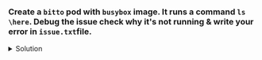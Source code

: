 ### Create a `bitto` pod with `busybox` image. It runs a command `ls \here`. Debug the issue check why it's not running & write your error in `issue.txt`file. 

<details><summary>Solution</summary>
<p>

```bash
# create the namespace
k create ns nano

# create pod with the specified command
apiVersion: v1
kind: Pod
metadata:
  creationTimestamp: null
  labels:
    run: bitto
  name: bitto
spec:
  containers:
  - image: busybox
    name: bitto
    command: ["sh","-c","ls /here"]
  dnsPolicy: ClusterFirst
  restartPolicy: Always
status: {}

# check details of the pod
k describe po bitto

# check the logs
k logs bitto

# write the logs in issue.txt
k logs bitto > issue.txt
```
</p>
</details>